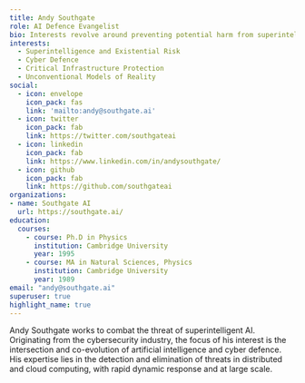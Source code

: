 ```yaml
---
title: Andy Southgate
role: AI Defence Evangelist
bio: Interests revolve around preventing potential harm from superintelligent AI
interests:
  - Superintelligence and Existential Risk
  - Cyber Defence
  - Critical Infrastructure Protection
  - Unconventional Models of Reality
social:
  - icon: envelope
    icon_pack: fas
    link: 'mailto:andy@southgate.ai'
  - icon: twitter
    icon_pack: fab
    link: https://twitter.com/southgateai
  - icon: linkedin
    icon_pack: fab
    link: https://www.linkedin.com/in/andysouthgate/
  - icon: github
    icon_pack: fab
    link: https://github.com/southgateai
organizations:
- name: Southgate AI
  url: https://southgate.ai/
education:
  courses:
    - course: Ph.D in Physics
      institution: Cambridge University
      year: 1995
    - course: MA in Natural Sciences, Physics
      institution: Cambridge University
      year: 1989
email: "andy@southgate.ai"
superuser: true
highlight_name: true
---
```


Andy Southgate works to combat the threat of superintelligent AI.  Originating from the cybersecurity industry, the focus of his interest is the
intersection and co-evolution of artificial intelligence and cyber defence.  His expertise lies in the detection and elimination of threats in
distributed and cloud computing, with rapid dynamic response and at large scale.

